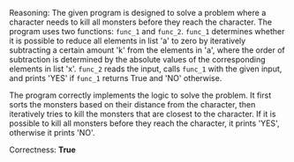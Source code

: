 Reasoning: 
The given program is designed to solve a problem where a character needs to kill all monsters before they reach the character. The program uses two functions: `func_1` and `func_2`. `func_1` determines whether it is possible to reduce all elements in list 'a' to zero by iteratively subtracting a certain amount 'k' from the elements in 'a', where the order of subtraction is determined by the absolute values of the corresponding elements in list 'x'. `func_2` reads the input, calls `func_1` with the given input, and prints 'YES' if `func_1` returns True and 'NO' otherwise.

The program correctly implements the logic to solve the problem. It first sorts the monsters based on their distance from the character, then iteratively tries to kill the monsters that are closest to the character. If it is possible to kill all monsters before they reach the character, it prints 'YES', otherwise it prints 'NO'.

Correctness: **True**